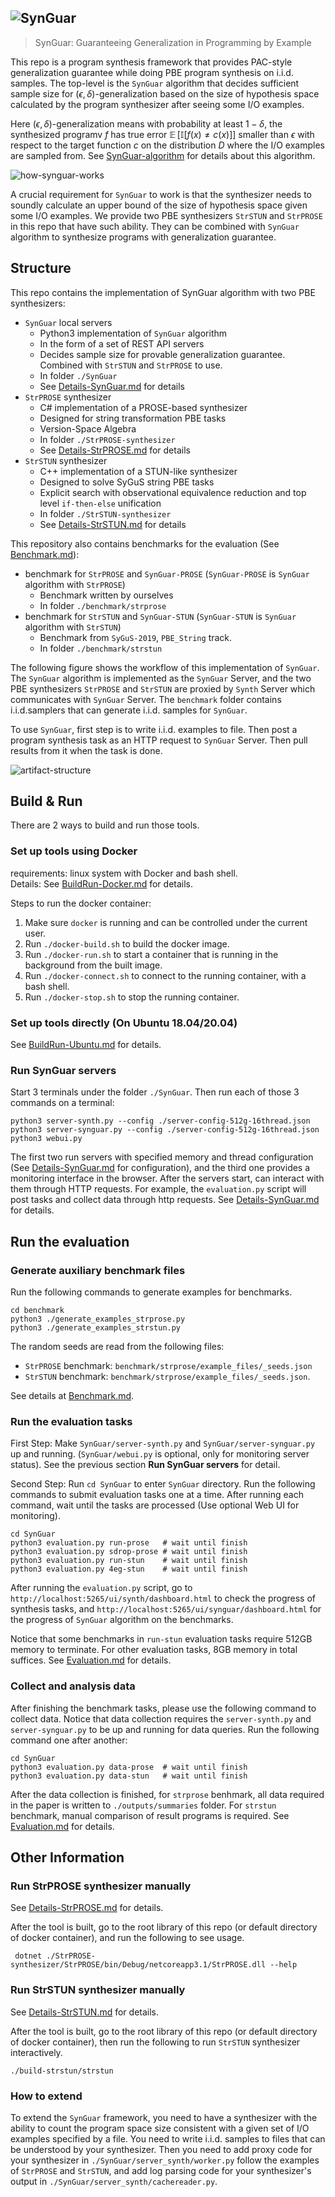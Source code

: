 ![SynGuar](./docs/figures/SynGuar-icon-fixed.svg)
--------

> SynGuar: Guaranteeing Generalization in Programming by Example



This repo is a program synthesis framework that provides PAC-style generalization guarantee while doing PBE program synthesis on i.i.d. samples. The top-level is the `SynGuar` algorithm that decides sufficient sample size for $(\epsilon, \delta)$-generalization based on the size of hypothesis space calculated by the program synthesizer after seeing some I/O examples. 

Here $(\epsilon, \delta)$-generalization means with probability at least $1-\delta$, the synthesized programv $f$ has true error $\mathop{\mathbb{E}}[\mathbb{I}[f(x) \neq c(x)]]$ smaller than $\epsilon$ with respect to the target function $c$ on the distribution $D$ where the I/O examples are sampled from. See [SynGuar-algorithm](./docs/proofs/proofs.pdf) for details about this algorithm. 

![how-synguar-works](./docs/figures/how-synguar-works.png)

A crucial requirement for `SynGuar` to work is that the synthesizer needs to soundly calculate an upper bound of the size of hypothesis space given some I/O examples. We provide two PBE synthesizers `StrSTUN` and `StrPROSE` in this repo that have such ability. They can be combined with `SynGuar` algorithm to synthesize programs with generalization guarantee. 
## Structure

This repo contains the implementation of SynGuar algorithm with two PBE synthesizers:
- `SynGuar` local servers
  - Python3 implementation of `SynGuar` algorithm
  - In the form of a set of REST API servers
  - Decides sample size for provable generalization guarantee. Combined with `StrSTUN` and `StrPROSE` to use.
  - In folder `./SynGuar`
  - See [Details-SynGuar.md](./docs/Details-SynGuar.md) for details
- `StrPROSE` synthesizer
  - C# implementation of a PROSE-based synthesizer
  - Designed for string transformation PBE tasks
  - Version-Space Algebra
  - In folder `./StrPROSE-synthesizer`
  - See [Details-StrPROSE.md](./docs/Details-StrPROSE.md) for details
- `StrSTUN` synthesizer
  - C++ implementation of a STUN-like synthesizer
  - Designed to solve SyGuS string PBE tasks
  - Explicit search with observational equivalence reduction and top level `if-then-else` unification
  - In folder `./StrSTUN-synthesizer`
  - See [Details-StrSTUN.md](./docs/Details-StrSTUN.md) for details

This repository also contains benchmarks for the evaluation (See [Benchmark.md](./docs/Benchmark.md)):
- benchmark for `StrPROSE` and `SynGuar-PROSE` (`SynGuar-PROSE` is `SynGuar` algorithm with `StrPROSE`)
  - Benchmark written by ourselves
  - In folder `./benchmark/strprose`
- benchmark for `StrSTUN` and `SynGuar-STUN` (`SynGuar-STUN` is `SynGuar` algorithm with `StrSTUN`)
  - Benchmark from `SyGuS-2019`, `PBE_String` track.
  - In folder `./benchmark/strstun`

The following figure shows the workflow of this implementation of `SynGuar`. The `SynGuar` algorithm is implemented as the `SynGuar` Server, and the two PBE synthesizers `StrPROSE` and `StrSTUN` are proxied by `Synth` Server which communicates with `SynGuar` Server. The `benchmark` folder contains i.i.d.samplers that can generate i.i.d. samples for `SynGuar`. 

To use `SynGuar`, first step is to write i.i.d. examples to file. Then post a program synthesis task as an HTTP request to  `SynGuar` Server. Then pull results from it when the task is done.

![artifact-structure](./docs/figures/artifact-structure.png)


## Build & Run

There are 2 ways to build and run those tools.

### Set up tools using Docker
requirements: linux system with Docker and bash shell.  
Details: See [BuildRun-Docker.md](./docs/BuildRun-Docker.md) for details.  

Steps to run the docker container:
  1. Make sure `docker` is running and can be controlled under the current user.
  2. Run `./docker-build.sh` to build the docker image.
  3. Run `./docker-run.sh` to start a container that is running in the background from the built image.
  4. Run `./docker-connect.sh` to connect to the running container, with a bash shell.
  5. Run `./docker-stop.sh` to stop the running container.

### Set up tools directly (On Ubuntu 18.04/20.04)
See [BuildRun-Ubuntu.md](./docs/BuildRun-Ubuntu.md) for details.

### Run SynGuar servers
Start 3 terminals under the folder `./SynGuar`. Then run each of those 3 commands on a terminal:
```
python3 server-synth.py --config ./server-config-512g-16thread.json
python3 server-synguar.py --config ./server-config-512g-16thread.json
python3 webui.py
```
The first two run servers with specified memory and thread configuration (See [Details-SynGuar.md](./docs/Details-SynGuar.md) for configuration), and the third one provides a monitoring interface in the browser. After the servers start, can interact with them through HTTP requests. For example, the `evaluation.py` script will post tasks and collect data through http requests. See [Details-SynGuar.md](./docs/Details-SynGuar.md) for details.


## Run the evaluation

### Generate auxiliary benchmark files
Run the following commands to generate examples for benchmarks.
```
cd benchmark
python3 ./generate_examples_strprose.py
python3 ./generate_examples_strstun.py
```

The random seeds are read from the following files:
- `StrPROSE` benchmark: `benchmark/strprose/example_files/_seeds.json`
- `StrSTUN` benchmark: `benchmark/strprose/example_files/_seeds.json`.

See details at [Benchmark.md](./docs/Benchmark.md).

### Run the evaluation tasks

First Step: Make `SynGuar/server-synth.py` and `SynGuar/server-synguar.py` up and running. (`SynGuar/webui.py` is optional, only for monitoring server status). See the previous section **Run SynGuar servers** for detail.

Second Step: Run `cd SynGuar` to enter `SynGuar` directory. Run the following commands to submit evaluation tasks one at a time. After running each command, wait until the tasks are processed (Use optional Web UI for monitoring).

```
cd SynGuar
python3 evaluation.py run-prose   # wait until finish
python3 evaluation.py sdrop-prose # wait until finish
python3 evaluation.py run-stun    # wait until finish
python3 evaluation.py 4eg-stun    # wait until finish
```

After running the `evaluation.py` script, go to `http://localhost:5265/ui/synth/dashboard.html` to check the progress of synthesis tasks, and `http://localhost:5265/ui/synguar/dashboard.html` for the progress of `SynGuar` algorithm on the benchmarks.

Notice that some benchmarks in `run-stun` evaluation tasks require 512GB memory to terminate. For other evaluation tasks, 8GB memory in total suffices. See [Evaluation.md](./docs/Evaluation.md) for details.

### Collect and analysis data

After finishing the benchmark tasks, please use the following command to collect data. Notice that data collection requires the `server-synth.py` and `server-synguar.py` to be up and running for data queries. Run the following command one after another:

```
cd SynGuar
python3 evaluation.py data-prose  # wait until finish
python3 evaluation.py data-stun   # wait until finish
```

After the data collection is finished, 
for `strprose` benhmark, all data required 
in the paper is written to `./outputs/summaries` folder. For `strstun` benchmark, manual comparison of result programs is required.
See [Evaluation.md](./docs/Evaluation.md) for details.

## Other Information

### Run StrPROSE synthesizer manually
See [Details-StrPROSE.md](./docs/Details-StrPROSE.md) for details.

After the tool is built, go to the root library of this repo (or default directory of docker container), and run the following to see usage.
```
 dotnet ./StrPROSE-synthesizer/StrPROSE/bin/Debug/netcoreapp3.1/StrPROSE.dll --help
```

### Run StrSTUN synthesizer manually

See [Details-StrSTUN.md](./docs/Details-StrSTUN.md) for details.

After the tool is built, go to the root library of this repo (or default directory of docker container), then run the following to run `StrSTUN` synthesizer interactively.
```
./build-strstun/strstun
```

### How to extend

To extend the `SynGuar` framework, you need to have a synthesizer with the ability to count the program space size consistent with a given set of I/O examples specified by a file. You need to write i.i.d. samples to files that can be understood by your synthesizer. Then you need to add proxy code for your synthesizer in `./SynGuar/server_synth/worker.py` follow the examples of `StrPROSE` and `StrSTUN`, and add log parsing code for your synthesizer's
output in `./SynGuar/server_synth/cachereader.py`.